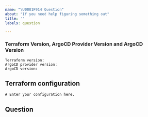 ```yaml
---
name: "\U0001F914 Question"
about: "If you need help figuring something out"
title: ''
labels: question

---
```


<!---
Hi, 

Please provide as much information as possible when asking your question. 

Please understand that we make a best effort attempt to address questions, but our focus is on provider development. It's still valuable to ask your question because you may receive help from the community, and help us understand common asks.
-->

### Terraform Version, ArgoCD Provider Version and ArgoCD Version
<!--- Run `terraform -v` to show the version. If you are not running the latest version of Terraform, please upgrade because your issue may have already been fixed. --->
```
Terraform version:
ArgoCD provider version:
ArgoCD version:
```

## Terraform configuration
```hcl
# Enter your configuration here.
```

## Question
<!-- Enter your question here. -->